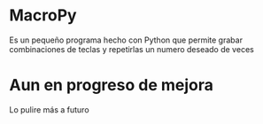 # MacroPy
Es un pequeño programa hecho con Python que permite grabar combinaciones de teclas y repetirlas un numero deseado de veces 

# Aun en progreso de mejora
Lo pulire más a futuro
